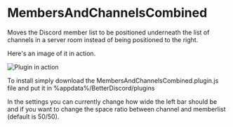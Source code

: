 # MembersAndChannelsCombined
Moves the Discord member list to be positioned underneath the list of channels in a server room instead of being positioned to the right.

Here's an image of it in action.

![Plugin in action](http://i.imgur.com/0f24TfB.png)

To install simply download the MembersAndChannelsCombined.plugin.js file and put it in %appdata%/BetterDiscord/plugins

In the settings you can currently change how wide the left bar should be and if you want to change the space ratio between channel and memberlist (default is 50/50).
